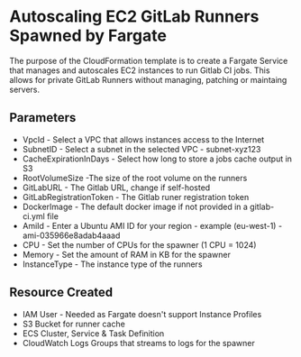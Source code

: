 # Autoscaling EC2 GitLab Runners Spawned by Fargate

The purpose of the CloudFormation template is to create a Fargate Service that manages and autoscales EC2 instances to run Gitlab CI jobs. This allows for private GitLab Runners without managing, patching or maintaing servers.

## Parameters

* VpcId - Select a VPC that allows instances access to the Internet
* SubnetID - Select a subnet in the selected VPC - subnet-xyz123
* CacheExpirationInDays - Select how long to store a jobs cache output in S3
* RootVolumeSize -The size of the root volume on the runners
* GitLabURL - The Gitlab URL, change if self-hosted
* GitLabRegistrationToken - The Gitlab runer registration token
* DockerImage - The default docker image if not provided in a gitlab-ci.yml file
* AmiId - Enter a Ubuntu AMI ID for your region - example (eu-west-1) - ami-035966e8adab4aaad
* CPU - Set the number of CPUs for the spawner (1 CPU = 1024)
* Memory - Set the amount of RAM in KB for the spawner
* InstanceType - The instance type of the runners

## Resource Created

* IAM User - Needed as Fargate doesn't support Instance Profiles
* S3 Bucket for runner cache
* ECS Cluster, Service & Task Definition
* CloudWatch Logs Groups that streams to logs for the spawner
